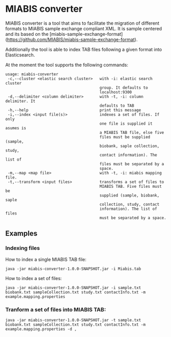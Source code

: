 # MIABIS converter
MIABIS converter is a tool that aims to facilitate the migration of different formats to MIABIS sample exchange compliant XML. It is sample centered and its based on the [miabis-sample-exchange-format] (https://github.com/MIABIS/miabis-sample-exchange-format).

Additionally the tool is able to index TAB files following a given format into Elasticsearch. 

At the moment the tool supports the following commands:

```
usage: miabis-converter
 -c,--cluster <elastic search cluster>   with -i: elastic search cluster
                                         group. It defaults to
                                         localhost:9300
 -d,--delimiter <column delimiter>       with -t, -i: column delimiter. It
                                         defaults to TAB
 -h,--help                               print this message
 -i,--index <input file(s)>              indexes a set of files. If only
                                         one file is supplied it asumes is
                                         a MIABIS TAB file, else five
                                         files must be supplied (sample,
                                         biobank, saple collection, study,
                                         contact information). The list of
                                         files must be separated by a
                                         space.
 -m,--map <map file>                     with -t, -i: miabis mapping file.
 -t,--transform <input files>            transforms a set of files to
                                         MIABIS TAB. Five files must be
                                         supplied (sample, biobank, saple
                                         collection, study, contact
                                         information). The list of files
                                         must be separated by a space.
 ```
 
## Examples
 
### Indexing files
 
 How to index a single MIABIS TAB file:
 ```
 java -jar miabis-converter-1.0.0-SNAPSHOT.jar -i Miabis.tab
 ```
 
 How to index a set of files:
 ```
 java -jar miabis-converter-1.0.0-SNAPSHOT.jar -i sample.txt biobank.txt sampleCollection.txt study.txt contactInfo.txt -m example.mapping.properties
 ```
 
### Tranform a set of files into MIABIS TAB:
 ```
 java -jar miabis-converter-1.0.0-SNAPSHOT.jar -t sample.txt biobank.txt sampleCollection.txt study.txt contactInfo.txt -m example.mapping.properties -d ,
 ```
 
 
 

